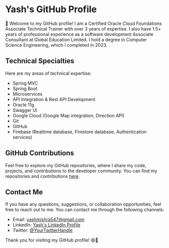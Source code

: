 # Yash's GitHub Profile

👋 Welcome to my GitHub profile! I am a Certified Oracle Cloud Foundations Associate Technical Trainer with over 3 years of expertise. I also have 1.5+ years of professional experience as a software development Associate Consultant at Global Education Limited. I hold a degree in Computer Science Engineering, which I completed in 2023.

## Technical Specialties

Here are my areas of technical expertise:

- Spring MVC
- Spring Boot
- Microservices
- API Integration & Rest API Development
- Oracle 11g
- Swagger UI
- Google Cloud (Google Map integration, Direction API)
- Git
- GitHub
- Firebase (Realtime database, Firestore database, Authentication services)

## GitHub Contributions

Feel free to explore my GitHub repositories, where I share my code, projects, and contributions to the developer community. You can find my repositories and contributions [here](https://github.com/yash547).

## Contact Me

If you have any questions, suggestions, or collaboration opportunities, feel free to reach out to me. You can contact me through the following channels:

- Email: [yashmishra547@gmail.com](mailto:yashmishra547@gmail.com)
- LinkedIn: [Yash's LinkedIn Profile](https://www.linkedin.com/in/yash-mishra-954540152/)
- Twitter: [@YourTwitterHandle](https://twitter.com/yashmis41284459)

Thank you for visiting my GitHub profile! 😄🚀
